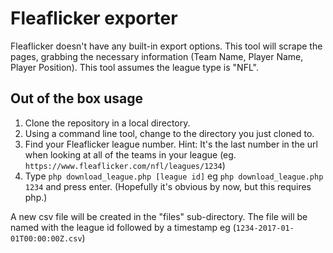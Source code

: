# Fleaflicker exporter
Fleaflicker doesn't have any built-in export options. This tool will scrape the pages, grabbing the necessary information (Team Name, Player Name, Player Position). This tool assumes the league type is "NFL".


## Out of the box usage
1. Clone the repository in a local directory.
2. Using a command line tool, change to the directory you just cloned to.
3. Find your Fleaflicker league number. Hint: It's the last number in the url when looking at all of the teams in your league (eg. `https://www.fleaflicker.com/nfl/leagues/1234`) 
4. Type `php download_league.php [league id]` eg `php download_league.php 1234` and press enter. (Hopefully it's obvious by now, but this requires php.)

A new csv file will be created in the "files" sub-directory. The file will be named with the league id followed by a timestamp eg (`1234-2017-01-01T00:00:00Z.csv`)

